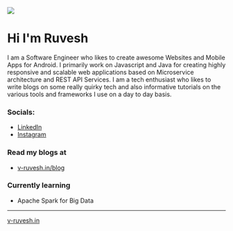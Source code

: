 <img src="https://github.com/ruvesh/ruvesh/blob/main/assets/profile.gif?raw=true" />

# Hi I'm Ruvesh 


I am a Software Engineer who likes to create awesome Websites and Mobile Apps for Android. I primarily work on Javascript and Java for creating highly responsive and scalable web applications based on Microservice architecture and REST API Services. I am a tech enthusiast who likes to write blogs on some really quirky tech and also informative tutorials on the various tools and frameworks I use on a day to day basis.

### Socials:
* [LinkedIn](https://www.linkedin.com/in/v-ruvesh/)
* [Instagram](https://www.instagram.com/ruv.kmr/)

### Read my blogs at 
* [v-ruvesh.in/blog](https://www.v-ruvesh.in/blog/)

### Currently learning
* Apache Spark for Big Data


---
[v-ruvesh.in](https://www.v-ruvesh.in/)

